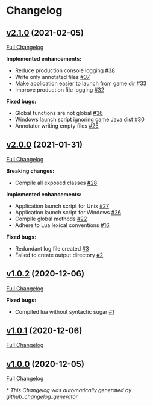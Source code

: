 # Changelog

## [v2.1.0](https://github.com/real-coco-labs/pz-zdoc/tree/v2.1.0) (2021-02-05)

[Full Changelog](https://github.com/real-coco-labs/pz-zdoc/compare/v2.0.0...v2.1.0)

**Implemented enhancements:**

- Reduce production console logging [\#38](https://github.com/real-coco-labs/pz-zdoc/issues/38)
- Write only annotated files [\#37](https://github.com/real-coco-labs/pz-zdoc/issues/37)
- Make application easier to launch from game dir [\#33](https://github.com/real-coco-labs/pz-zdoc/issues/33)
- Improve production file logging [\#32](https://github.com/real-coco-labs/pz-zdoc/issues/32)

**Fixed bugs:**

- Global functions are not global [\#36](https://github.com/real-coco-labs/pz-zdoc/issues/36)
- Windows launch script ignoring game Java dist [\#30](https://github.com/real-coco-labs/pz-zdoc/issues/30)
- Annotator writing empty files [\#25](https://github.com/real-coco-labs/pz-zdoc/issues/25)

## [v2.0.0](https://github.com/real-coco-labs/pz-zdoc/tree/v2.0.0) (2021-01-31)

[Full Changelog](https://github.com/real-coco-labs/pz-zdoc/compare/v1.0.2...v2.0.0)

**Breaking changes:**

- Compile all exposed classes [\#28](https://github.com/real-coco-labs/pz-zdoc/issues/28)

**Implemented enhancements:**

- Application launch script for Unix [\#27](https://github.com/real-coco-labs/pz-zdoc/issues/27)
- Application launch script for Windows [\#26](https://github.com/real-coco-labs/pz-zdoc/issues/26)
- Compile global methods [\#22](https://github.com/real-coco-labs/pz-zdoc/issues/22)
- Adhere to Lua lexical conventions [\#16](https://github.com/real-coco-labs/pz-zdoc/issues/16)

**Fixed bugs:**

- Redundant log file created [\#3](https://github.com/real-coco-labs/pz-zdoc/issues/3)
- Failed to create output directory [\#2](https://github.com/real-coco-labs/pz-zdoc/issues/2)

## [v1.0.2](https://github.com/real-coco-labs/pz-zdoc/tree/v1.0.2) (2020-12-06)

[Full Changelog](https://github.com/real-coco-labs/pz-zdoc/compare/v1.0.1...v1.0.2)

**Fixed bugs:**

- Compiled lua without syntactic sugar [\#1](https://github.com/real-coco-labs/pz-zdoc/issues/1)

## [v1.0.1](https://github.com/real-coco-labs/pz-zdoc/tree/v1.0.1) (2020-12-06)

[Full Changelog](https://github.com/real-coco-labs/pz-zdoc/compare/v1.0.0...v1.0.1)

## [v1.0.0](https://github.com/real-coco-labs/pz-zdoc/tree/v1.0.0) (2020-12-05)

[Full Changelog](https://github.com/real-coco-labs/pz-zdoc/compare/2b70c954e4fa2a46d082474a83e2ea67f1d3d6b3...v1.0.0)



\* *This Changelog was automatically generated by [github_changelog_generator](https://github.com/github-changelog-generator/github-changelog-generator)*
